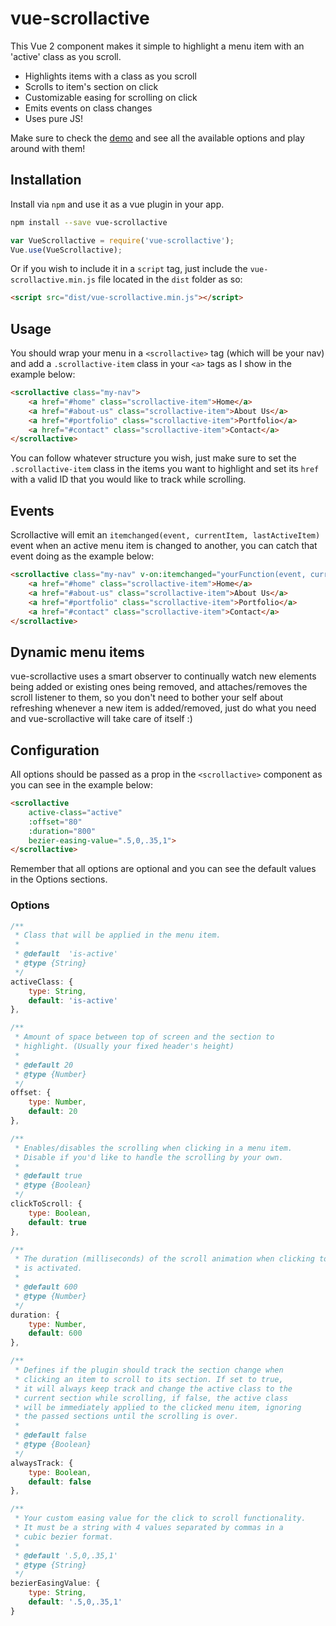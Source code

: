 # vue-scrollactive
This Vue 2 component makes it simple to highlight a menu item with an 'active' class as you scroll.

 - Highlights items with a class as you scroll
 - Scrolls to item's section on click
 - Customizable easing for scrolling on click
 - Emits events on class changes
 - Uses pure JS!

Make sure to check the <a href="https://eddiemf.github.io/vue-scrollactive/examples/example-1.html">demo</a> and see all the available options and play around with them!

## Installation
Install via `npm` and use it as a vue plugin in your app.

```bash
npm install --save vue-scrollactive
```
```js
var VueScrollactive = require('vue-scrollactive');
Vue.use(VueScrollactive);
```

Or if you wish to include it in a `script` tag, just include the `vue-scrollactive.min.js` file located in the `dist` folder as so:

```html
<script src="dist/vue-scrollactive.min.js"></script>
```

## Usage
You should wrap your menu in a `<scrollactive>` tag (which will be your nav) and add a `.scrollactive-item` class in your `<a>` tags as I show in the example below:

```html
<scrollactive class="my-nav">
    <a href="#home" class="scrollactive-item">Home</a>
    <a href="#about-us" class="scrollactive-item">About Us</a>
    <a href="#portfolio" class="scrollactive-item">Portfolio</a>
    <a href="#contact" class="scrollactive-item">Contact</a>
</scrollactive>
```

You can follow whatever structure you wish, just make sure to set the `.scrollactive-item` class in the items you want to highlight and set its `href` with a valid ID that you would like to track while scrolling.

## Events
Scrollactive will emit an `itemchanged(event, currentItem, lastActiveItem)` event when an active menu item is changed to another, you can catch that event doing as the example below:

```html
<scrollactive class="my-nav" v-on:itemchanged="yourFunction(event, currentItem, lastActiveItem)">
    <a href="#home" class="scrollactive-item">Home</a>
    <a href="#about-us" class="scrollactive-item">About Us</a>
    <a href="#portfolio" class="scrollactive-item">Portfolio</a>
    <a href="#contact" class="scrollactive-item">Contact</a>
</scrollactive>
```

## Dynamic menu items
vue-scrollactive uses a smart observer to continually watch new elements being added or existing ones being removed, and attaches/removes the scroll listener to them, so you don't need to bother your self about refreshing whenever a new item is added/removed, just do what you need and vue-scrollactive will take care of itself :)

## Configuration
All options should be passed as a prop in the `<scrollactive>` component as you can see in the example below:
``` html
<scrollactive
	active-class="active"
	:offset="80"
	:duration="800"
	bezier-easing-value=".5,0,.35,1">
</scrollactive>
```
Remember that all options are optional and you can see the default values in the Options sections.

### Options
``` javascript
/**
 * Class that will be applied in the menu item.
 *
 * @default  'is-active'
 * @type {String}
 */
activeClass: {
	type: String,
	default: 'is-active'
},

/**
 * Amount of space between top of screen and the section to
 * highlight. (Usually your fixed header's height)
 *
 * @default 20
 * @type {Number}
 */
offset: {
	type: Number,
	default: 20
},

/**
 * Enables/disables the scrolling when clicking in a menu item.
 * Disable if you'd like to handle the scrolling by your own.
 *
 * @default true
 * @type {Boolean}
 */
clickToScroll: {
	type: Boolean,
	default: true
},

/**
 * The duration (milliseconds) of the scroll animation when clicking to scroll
 * is activated.
 *
 * @default 600
 * @type {Number}
 */
duration: {
	type: Number,
	default: 600
},

/**
 * Defines if the plugin should track the section change when
 * clicking an item to scroll to its section. If set to true,
 * it will always keep track and change the active class to the
 * current section while scrolling, if false, the active class
 * will be immediately applied to the clicked menu item, ignoring
 * the passed sections until the scrolling is over.
 *
 * @default false
 * @type {Boolean}
 */
alwaysTrack: {
	type: Boolean,
	default: false
},

/**
 * Your custom easing value for the click to scroll functionality.
 * It must be a string with 4 values separated by commas in a
 * cubic bezier format.
 *
 * @default '.5,0,.35,1'
 * @type {String}
 */
bezierEasingValue: {
	type: String,
	default: '.5,0,.35,1'
}
```
